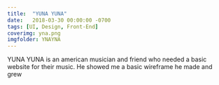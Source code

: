 ```yaml
---
title:  "YUNA YUNA"
date:   2018-03-30 00:00:00 -0700
tags: [UI, Design, Front-End]
coverimg: yna.png
imgfolder: YNAYNA
---
```

YUNA YUNA is an american musician and friend who needed a basic website for their music. He showed me a basic wireframe he made and grew